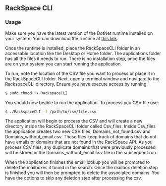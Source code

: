 ## RackSpace CLI


### Usage

Make sure you have the latest version of the DotNet runtime installed on your system. You can download the runtime at [this link](https://dotnet.microsoft.com/en-us/download).

Once the runtime is installed, place the RackSpaceCLI folder in an accessable location like the Desktop or Home folder. The applications folder has all the files it needs to run.
There is no installation step, once the files are on your system you can start running the application.

To run, note the location of the CSV file you want to process or place it in the RackSpaceCLI folder.
Next, open a terminal window and navigate to the RackspaceCLI directory. Ensure you have execute access by running:
```bash
$ sudo chmod +x RackspaceCLI
```
You should now beable to run the application. To process you CSV file use:
```bash
$ ./RackspaceCLI -f /path/to/csv/file.csv
```
The application will begin to process the CSV and will create a new directory inside the RackSpaceCLI folder called Csv_files.
Inside Csv_files the application creates two new CSV files, Domains_not_found.csv and Domains_without_email.csv.
These files keep track of domains that do not have emails or domains that are not found in the RackSpace API.
As you process CSV files,  any duplicate domains that were previously processed will be stored in the Domains_without_email.csv file in the subsequent run.

When the application finishes the email lookup you will be prompted to delete the mailboxes it found in the search. Once the mailbox deletion step is finished you will then be prompted to delete the associated domains.
You have the options to skip any deletion step after processing the csv.
